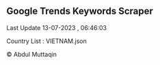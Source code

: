 

## Google Trends Keywords Scraper 
 
Last Update 13-07-2023 , 06:46:03

Country List :
VIETNAM.json



© Abdul Muttaqin 
